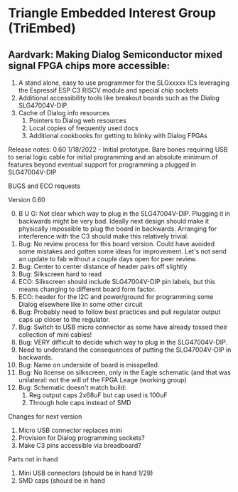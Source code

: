 # Triangle Embedded Interest Group (TriEmbed)
## Aardvark: Making Dialog Semiconductor mixed signal FPGA chips more accessible:
1. A stand alone, easy to use programmer for the SLGxxxxx ICs leveraging the Espressif ESP C3 RISCV module and special chip sockets
2. Additional accessibility tools like breakout boards such as the Dialog SLG47004V-DIP.
3. Cache of Dialog info resources
   1. Pointers to Dialog web resources
   2. Local copies of frequently used docs
   3. Additional cookbooks for getting to blinky with Dialog FPGAs 

Release notes:
 0.60 1/18/2022 - Initial prototype. Bare bones requiring USB to serial logic cable for initial programming and an absolute minimum of features beyond eventual support for programming a plugged in SLG47004V-DIP

BUGS and ECO requests

Version 0.60 

0. B U G: Not clear which way to plug in the SLG47004V-DIP. Plugging it in backwards might be very bad. Ideally next design should make it physically impossible to plug the board in backwards. Arranging for interference with the C3 should make this relatively trivial.
1. Bug: No review process for this board version. Could have avoided some mistakes and gotten some ideas for improvement. Let's not send an update to fab without a couple days open for peer review.
2. Bug: Center to center distance of header pairs off slightly
3. Bug: Silkscreen hard to read
4. ECO: Silkscreen should include SLG47004V-DIP pin labels, but this means changing to different board form factor.
5. ECO: header for the I2C and power/ground for programming some Dialog elsewhere like in some other circuit
6. Bug: Probably need to follow best practices and pull regulator output caps up closer to the regulator.
7. Bug: Switch to USB micro connector as some have already tossed their collection of mini cables!
8. Bug: VERY difficult to decide which way to plug in the SLG47004V-DIP.
9. Need to understand the consequences of putting the SLG47004V-DIP in backwards.
10. Bug: Name on underside of board is misspelled.
11. Bug: No license on silkscreen, only in the Eagle schematic (and that was unilateral: not the will of the FPGA Leage (working group)
12. Bug: Schematic doesn't match build:
    1. Reg output caps 2x68uF but cap used is 100uF
    2. Through hole caps instead of SMD

Changes for next version

1. Micro USB connector replaces mini
2. Provision for Dialog programming sockets?
3. Make C3 pins accessible via breadboard? 

Parts not in hand

1. Mini USB connectors (should be in hand 1/29)
2. SMD caps (should be in hand 

